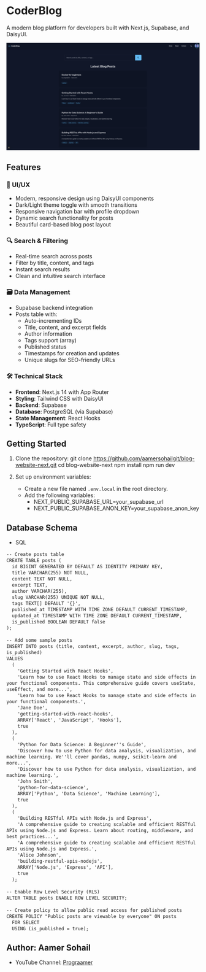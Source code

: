 # CoderBlog

A modern blog platform for developers built with Next.js, Supabase, and DaisyUI.

![CoderBlog Screenshot](public/readme.png)


## Features

### 🎨 UI/UX

- Modern, responsive design using DaisyUI components
- Dark/Light theme toggle with smooth transitions
- Responsive navigation bar with profile dropdown
- Dynamic search functionality for posts
- Beautiful card-based blog post layout

### 🔍 Search & Filtering

- Real-time search across posts
- Filter by title, content, and tags
- Instant search results
- Clean and intuitive search interface

### 🗃️ Data Management

- Supabase backend integration
- Posts table with:
  - Auto-incrementing IDs
  - Title, content, and excerpt fields
  - Author information
  - Tags support (array)
  - Published status
  - Timestamps for creation and updates
  - Unique slugs for SEO-friendly URLs

### 🛠️ Technical Stack

- **Frontend**: Next.js 14 with App Router
- **Styling**: Tailwind CSS with DaisyUI
- **Backend**: Supabase
- **Database**: PostgreSQL (via Supabase)
- **State Management**: React Hooks
- **TypeScript**: Full type safety

## Getting Started

1. Clone the repository:
    git clone https://github.com/aamersohailgit/blog-website-next.git
    cd blog-website-next
    npm install
    npm run dev

2. Set up environment variables:

    - Create a new file named `.env.local` in the root directory.
    - Add the following variables:
        - NEXT_PUBLIC_SUPABASE_URL=your_supabase_url
        - NEXT_PUBLIC_SUPABASE_ANON_KEY=your_supabase_anon_key


## Database Schema

- SQL

```
-- Create posts table
CREATE TABLE posts (
  id BIGINT GENERATED BY DEFAULT AS IDENTITY PRIMARY KEY,
  title VARCHAR(255) NOT NULL,
  content TEXT NOT NULL,
  excerpt TEXT,
  author VARCHAR(255),
  slug VARCHAR(255) UNIQUE NOT NULL,
  tags TEXT[] DEFAULT '{}',
  published_at TIMESTAMP WITH TIME ZONE DEFAULT CURRENT_TIMESTAMP,
  updated_at TIMESTAMP WITH TIME ZONE DEFAULT CURRENT_TIMESTAMP,
  is_published BOOLEAN DEFAULT false
);

-- Add some sample posts
INSERT INTO posts (title, content, excerpt, author, slug, tags, is_published)
VALUES
  (
    'Getting Started with React Hooks',
    'Learn how to use React Hooks to manage state and side effects in your functional components. This comprehensive guide covers useState, useEffect, and more...',
    'Learn how to use React Hooks to manage state and side effects in your functional components.',
    'Jane Doe',
    'getting-started-with-react-hooks',
    ARRAY['React', 'JavaScript', 'Hooks'],
    true
  ),
  (
    'Python for Data Science: A Beginner''s Guide',
    'Discover how to use Python for data analysis, visualization, and machine learning. We''ll cover pandas, numpy, scikit-learn and more...',
    'Discover how to use Python for data analysis, visualization, and machine learning.',
    'John Smith',
    'python-for-data-science',
    ARRAY['Python', 'Data Science', 'Machine Learning'],
    true
  ),
  (
    'Building RESTful APIs with Node.js and Express',
    'A comprehensive guide to creating scalable and efficient RESTful APIs using Node.js and Express. Learn about routing, middleware, and best practices...',
    'A comprehensive guide to creating scalable and efficient RESTful APIs using Node.js and Express.',
    'Alice Johnson',
    'building-restful-apis-nodejs',
    ARRAY['Node.js', 'Express', 'API'],
    true
  );

-- Enable Row Level Security (RLS)
ALTER TABLE posts ENABLE ROW LEVEL SECURITY;

-- Create policy to allow public read access for published posts
CREATE POLICY "Public posts are viewable by everyone" ON posts
  FOR SELECT
  USING (is_published = true);
  ```

## Author: Aamer Sohail
- YouTube Channel: [Prograamer](https://www.youtube.com/@prograamer)

